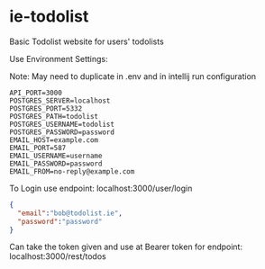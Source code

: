 # ie-todolist
Basic Todolist website for users' todolists


Use Environment Settings:

Note: May need to duplicate in .env and in intellij run configuration

```
API_PORT=3000
POSTGRES_SERVER=localhost
POSTGRES_PORT=5332
POSTGRES_PATH=todolist
POSTGRES_USERNAME=todolist
POSTGRES_PASSWORD=password
EMAIL_HOST=example.com
EMAIL_PORT=587
EMAIL_USERNAME=username
EMAIL_PASSWORD=password
EMAIL_FROM=no-reply@example.com
```

To Login use endpoint:
localhost:3000/user/login
```json
{
  "email":"bob@todolist.ie",
  "password":"password"
}
```

Can take the token given and use at Bearer token for endpoint:
localhost:3000/rest/todos
